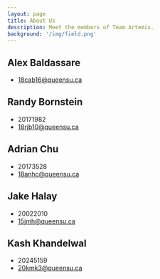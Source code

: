 ```yaml
---
layout: page
title: About Us
description: Meet the members of Team Artemis.
background: '/img/field.png'
---
```



## Alex Baldassare
- 18cab16@queensu.ca

## Randy Bornstein
- 20171982
- 18rjb10@queensu.ca
  
## Adrian Chu
- 20173528
- 18anhc@queensu.ca
  
## Jake Halay
- 20022010
- 15jmh@queensu.ca
  
## Kash Khandelwal
- 20245159
- 20kmk3@queensu.ca